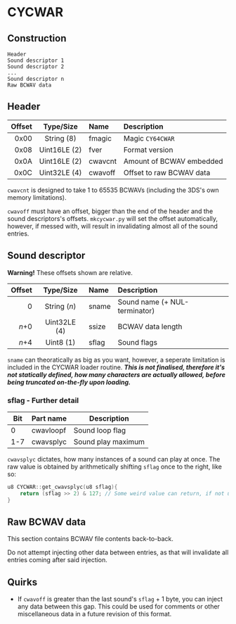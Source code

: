 # CYCWAR

## Construction

```text
Header
Sound descriptor 1
Sound descriptor 2
...
Sound descriptor n
Raw BCWAV data
```

## Header

Offset | Type/Size    | Name    | Description
------:|:------------:|:--------|:------------------------
 0x00  | String (8)   | fmagic  | Magic `CY64CWAR`
 0x08  | Uint16LE (2) | fver    | Format version
 0x0A  | Uint16LE (2) | cwavcnt | Amount of BCWAV embedded
 0x0C  | Uint32LE (4) | cwavoff | Offset to raw BCWAV data

`cwavcnt` is designed to take 1 to 65535 BCWAVs (including the 3DS's own memory limitations).

`cwavoff` must have an offset, bigger than the end of the header and the sound descriptors's offsets. `mkcycwar.py` will set the offset automatically, however, if messed with, will result in invalidating almost all of the sound entries.

## Sound descriptor

**Warning!** These offsets shown are relative.

Offset |   Type/Size   | Name  | Description
------:|:-------------:|:------|:----------------------------
 0     | String (*n*)  | sname | Sound name (+ NUL-terminator)
 *n*+0 | Uint32LE (4)  | ssize | BCWAV data length
 *n*+4 | Uint8 (1)     | sflag | Sound flags

`sname` can theoratically as big as you want, however, a seperate limitation is included in the CYCWAR loader routine. ***This is not finalised, therefore it's not statically defined, how many characters are actually allowed, before being truncated on-the-fly upon loading.***

### sflag - Further detail

Bit | Part name | Description
----|-----------|-------------------
 0  | cwavloopf | Sound loop flag
1-7 | cwavsplyc | Sound play maximum

`cwavsplyc` dictates, how many instances of a sound can play at once.
The raw value is obtained by arithmetically shifting `sflag` once to the right, like so:

```cpp
u8 CYCWAR::get_cwavsplyc(u8 sflag){
    return (sflag >> 2) & 127; // Some weird value can return, if not using "u8" or "unsigned char".
}
```

## Raw BCWAV data

This section contains BCWAV file contents back-to-back.

Do not attempt injecting other data between entries, as that will invalidate all entries coming after said injection.

## Quirks

- If `cwavoff` is greater than the last sound's `sflag` + 1 byte, you can inject any data between this gap. This could be used for comments or other miscellaneous data in a future revision of this format.
